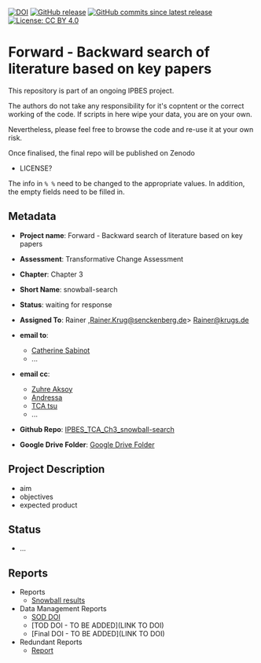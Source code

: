 
[![DOI](https://zenodo.org/badge/DOI/10.5281/zenodo.10218647.svg)](https://doi.org/10.5281/zenodo.10218647)
[![GitHub release](https://img.shields.io/github/release/IPBES-Data/IPBES_TCA_Ch3_snowball-search.svg)](https://github.com/IPBES-Data/IPBES_TCA_Ch3_snowball-search/releases/latest)
[![GitHub commits since latest release](https://img.shields.io/github/commits-since/IPBES-Data/IPBES_TCA_Ch3_snowball-search/latest)](https://github.com/IPBES-Data/IPBES_TCA_Ch3_snowball-search/commits/main)
[![License: CC BY 4.0](https://img.shields.io/badge/License-CC%20BY%204.0-lightgrey.svg)](https://creativecommons.org/licenses/by/4.0/)

# Forward - Backward search of literature based on key papers

This repository is part of an ongoing IPBES project.

The authors do not take any responsibility for it's copntent or the correct working of the code. If scripts in here wipe your data, you are on your own.

Nevertheless, please feel free to browse the code and re-use it at your own risk.

Once finalised, the final repo will be published on Zenodo

- LICENSE?

The info in `% %` need to be changed to the appropriate values. In addition, the empty fields need to be filled in.

## Metadata

- **Project name**: Forward - Backward search of literature based on key papers
- **Assessment**: Transformative Change Assessment
- **Chapter**: Chapter 3
- **Short Name**: snowball-search

- **Status**: waiting for response

- **Assigned To**: Rainer ,<Rainer.Krug@senckenberg.de>> <Rainer@krugs.de>

- **email to**:
  - [Catherine Sabinot](catherine.sabinot@ird.fr)
  - ...
- **email cc**:
  - [Zuhre Aksoy](zuhre.aksoy@boun.edu.tr)
  - [Andressa](andressavmansur@gmail.com)
  - [TCA tsu](ipbes-tsu-transformative-change@umontpellier.fr)
  - ...

- **Github Repo**: [IPBES_TCA_Ch3_snowball-search](https://github.com/IPBES-Data/IPBES_TCA_Ch3_snowball-search)
- **Google Drive Folder**: [Google Drive Folder](https://drive.google.com/drive/folders/1Byjj-2K-tzcgemw4_kMiM0gGWAfoPtVs)

## Project Description

- aim
- objectives
- expected product

## Status

- ...

## Reports

- Reports
  - [Snowball results](IPBES_TCA_Ch3_snowball_DMP.html)
- Data Management Reports
  - [SOD DOI](https://doi.org/10.5281/zenodo.10218647)
  - [TOD DOI - TO BE ADDED](LINK TO DOI)  
  - [Final DOI - TO BE ADDED](LINK TO DOI)
- Redundant Reports
  - [Report](Report.html)
